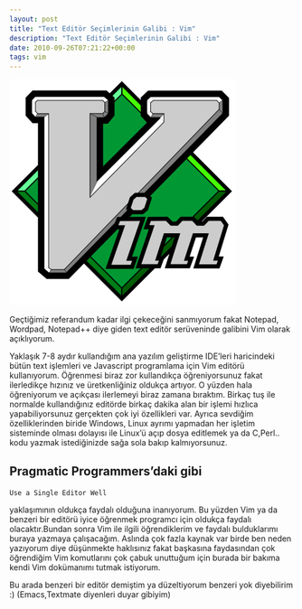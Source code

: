 ```yaml
---
layout: post
title: "Text Editör Seçimlerinin Galibi : Vim"
description: "Text Editör Seçimlerinin Galibi : Vim"
date: 2010-09-26T07:21:22+00:00
tags: vim
---
```

  
![Vim Logo](/img/editorgalibi/vim-editor_logo.png)


Geçtiğimiz referandum kadar ilgi çekeceğini sanmıyorum fakat Notepad, Wordpad,
Notepad++ diye giden text editör serüveninde galibini Vim olarak açıklıyorum.

Yaklaşık 7-8 aydır kullandığım ana yazılım geliştirme IDE’leri haricindeki
bütün text işlemleri ve Javascript programlama için Vim editörü kullanıyorum.
Öğrenmesi biraz zor kullandıkça öğreniyorsunuz fakat ilerledikçe hızınız ve
üretkenliğiniz oldukça artıyor. O yüzden hala öğreniyorum ve açıkçası
ilerlemeyi biraz zamana bıraktım. Birkaç tuş ile normalde kullandığınız
editörde birkaç dakika alan bir işlemi hızlıca yapabiliyorsunuz gerçekten çok
iyi özellikleri var. Ayrıca sevdiğim özelliklerinden biride Windows, Linux
ayrımı yapmadan her işletim sisteminde olması dolayısı ile Linux’ü açıp dosya
editlemek ya da C,Perl.. kodu yazmak istediğinizde sağa sola bakıp
kalmıyorsunuz.

Pragmatic Programmers’daki gibi
---
    Use a Single Editor Well

yaklaşımının oldukça faydalı olduğuna inanıyorum. Bu yüzden Vim ya da benzeri
bir editörü iyice öğrenmek programcı için oldukça faydalı olacaktır.Bundan
sonra Vim ile ilgili öğrendiklerim ve faydalı bulduklarımı buraya yazmaya
çalışacağım. Aslında çok fazla kaynak var birde ben neden yazıyorum diye
düşünmekte haklısınız fakat başkasına faydasından çok öğrendiğim Vim
komutlarını çok çabuk unuttuğum için burada bir bakıma kendi Vim dokümanımı
tutmak istiyorum.

Bu arada benzeri bir editör demiştim ya düzeltiyorum benzeri yok diyebilirim :)
(Emacs,Textmate diyenleri duyar gibiyim)

